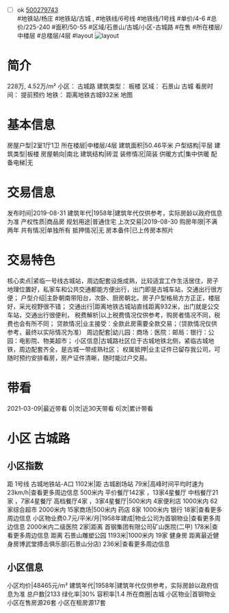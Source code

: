 - [ ] ok [500279743](https://bj.5i5j.com/ershoufang/500279743.html)  
 #地铁站/杨庄 #地铁站/古城 ,  #地铁线/6号线 #地铁线/1号线
#单价/4-6 #总价/225-240 #面积/50-55   #区域/石景山/古城/小区-古城路 #在售 #所在楼层/中楼层 #总楼层/4层 #layout 
![layout](http://image2.5i5j.com//group1/M00/AF/BF/CgqJMV2RvvyAQkQqAAJrWB9MZO8597.jpg_P5.jpg) 
# 简介 
 228万,  4.52万/m² 
小区： 古城路
建筑类型： 板楼
区域： 石景山 古城
看房时间： 提前预约
地铁： 距离地铁古城932米 地图
# 基本信息 
 房屋户型|2室1厅1卫
所在楼层|中楼层/4层
建筑面积|50.46平米
户型结构|平层
建筑类型|板楼
房屋朝向|南北
建筑结构|砖混
装修情况|简装
供暖方式|集中供暖
配备电梯|无
# 交易信息 
 发布时间|2019-08-31
建筑年代|1958年|建筑年代仅供参考，实际房龄以政府信息为准
产权性质|商品房
规划用途|普通住宅
上次交易|2019-08-30
购房年限|不满两年
共有情况|单独所有
抵押情况|无
房本备件|已上传房本照片
# 交易特色 
 核心卖点|紧临一号线古城站，周边配套设施成熟，比较适宜工作生活居住，房子地理位置好，私家车和公共交通都能方便出行，出门即是古城车站，交通出行很方便；
户型介绍|主卧朝南带阳台，次卧、厨房朝北，房子户型格局方方正正，楼层好，采光视野很不错；
交通出行|距离地铁古城站直线距离932米，出门就是公交车站，交通出行很便利，
税费解析|以上税费情况仅供参考，购房者情况不同，税费也会有所不同；
贷款情况|业主接受：全款此房需要全款交易；（贷款情况仅供参考，最终以实际情况为准）
周边配套|幼儿园：商场：医院：邮局：银行：公园：电影院、物美超市；
小区信息|古城路社区位于古城地铁北侧，紧临古城地铁，周边配套齐全，是古城一带成熟社区；
权属抵押|业主证件已留存我公司，可随时预约安排看房，房产证件清晰，随时能过户交易。
# 带看 
 2021-03-09|最近带看	 0|次|近30天带看	 6|次|累计带看
# 小区 古城路
## 小区指数 
 距 1号线 古城地铁站-A口 1102米|距 古城剧场站 79米|高峰时间平均时速为23km/h|查看更多周边信息
500米内 平价餐厅142家 ，13家4星餐厅
中档餐厅21家 ，7家4星餐厅
高档餐厅4家 ，3家4星餐厅|500米内 4家便利店
1000米内 62家综合超市
2000米内 15家商场|500米内 药店 8家
1000米内 银行 18家|查看更多周边信息
小区物业费0.7元/平米/月|1958年建成|物业公司为首钢物业|查看更多周边信息
2000米内二级医院 2家|距离 首钢集团有限公司矿山医院(二甲)  178米|查看更多周边信息
距离 石景山雕塑公园 1193米|1000米内 19家 健身房
距离最近健身房博武堂搏击俱乐部(石景山分店) 236米|查看更多周边信息
## 小区信息 
 小区均价|48465元/m²
建筑年代|1958年|建筑年代仅供参考，实际房龄以政府信息为准
总户数|2133
绿化率|30%
容积率|1.4
所在商圈|古城
小区物业|首钢物业
小区在售房源26套
小区在租房源17套
